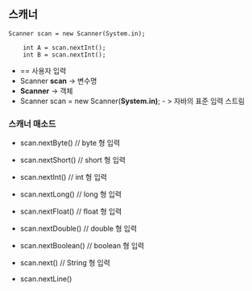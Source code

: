 ## 스캐너

    Scanner scan = new Scanner(System.in);

        int A = scan.nextInt();
        int B = scan.nextInt();
- == 사용자 입력
- Scanner **scan** -> 변수명
- **Scanner** -> 객체
- Scanner scan = new Scanner(**System.in)**; - > 자바의 표준 입력 스트림
### 스캐너 매소드 
- scan.nextByte()		// byte 형 입력
- scan.nextShort()		// short 형 입력
- scan.nextInt()		// int 형 입력 
- scan.nextLong()		// long 형 입력

- scan.nextFloat()		// float 형 입력
- scan.nextDouble()		// double 형 입력

- scan.nextBoolean()	// boolean 형 입력

- scan.next()			// String 형 입력
- scan.nextLine()
